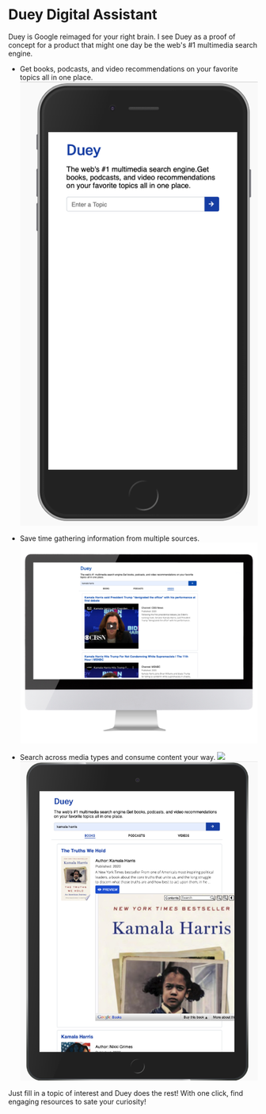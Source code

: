 # Duey Digital Assistant

Duey is Google reimaged for your right brain. I see Duey as a proof of concept for a product that might one day be the web's #1 multimedia search engine. 

  * Get books, podcasts, and video recommendations on your favorite topics all in one place.
  ![](readmeImages/DueyMobileSearch.png)
 
  * Save time gathering information from multiple sources. 
  ![](readmeImages/DueyMonitor.png)
  * Search across media types and consume content your way. 
   ![](readmeImages/HorizontalIPad.png)
   ![](readmeImages/DueyVerticalBookPreview.png)

Just fill in a topic of interest and Duey does the rest! With one click, find engaging resources to sate your curiosity! 
